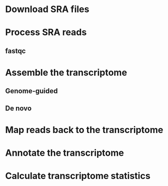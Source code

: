 # Download SRA files


# Process SRA reads
## fastqc

# Assemble the transcriptome
## Genome-guided

## De novo

# Map reads back to the transcriptome

# Annotate the transcriptome

# Calculate transcriptome statistics

